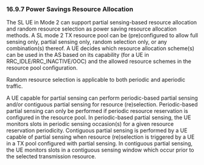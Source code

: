 ### 16.9.7 Power Savings Resource Allocation

The SL UE in Mode 2 can support partial sensing-based resource
allocation and random resource selection as power saving resource
allocation methods. A SL mode 2 TX resource pool can be (pre)configured
to allow full sensing only, partial sensing only, random selection only,
or any combination(s) thereof. A UE decides which resource allocation
scheme(s) can be used in the AS based on its capability (for a UE in
RRC_IDLE/RRC_INACTIVE/OOC) and the allowed resource schemes in the
resource pool configuration.

Random resource selection is applicable to both periodic and aperiodic
traffic.

A UE capable for partial sensing can perform periodic-based partial
sensing and/or contiguous partial sensing for resource (re)selection.
Periodic-based partial sensing can only be performed if periodic
resource reservation is configured in the resource pool. In
periodic-based partial sensing, the UE monitors slots in periodic
sensing occasion(s) for a given resource reservation periodicity.
Contiguous partial sensing is performed by a UE capable of partial
sensing when resource (re)selection is triggered by a UE in a TX pool
configured with partial sensing. In contiguous partial sensing, the UE
monitors slots in a contiguous sensing window which occur prior to the
selected transmission resource.